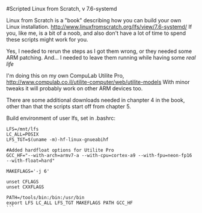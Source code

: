 #Scripted Linux from Scratch, v 7.6-systemd

Linux from Scratch is a "book" describing how you can build your own Linux installation. http://www.linuxfromscratch.org/lfs/view/7.6-systemd/
If you, like me, is a bit of a noob, and also don't have a lot of time to spend these scripts might work for you.

Yes, I needed to rerun the steps as I got them wrong, or they needed some ARM patching. And... I needed to leave them running while having some *real life*

I'm doing this on my own CompuLab Utilite Pro, http://www.compulab.co.il/utilite-computer/web/utilite-models
With minor tweaks it will probably work on other ARM devices too.


There are some additional downloads needed in chanpter 4 in the book, other than that the scripts start off from chapter 5.



Build environment of user lfs, set in .bashrc:

````
LFS=/mnt/lfs
LC_ALL=POSIX
LFS_TGT=$(uname -m)-hf-linux-gnueabihf

#Added hardfloat options for Utilite Pro
GCC_HF="--with-arch=armv7-a --with-cpu=cortex-a9 --with-fpu=neon-fp16 --with-float=hard"

MAKEFLAGS='-j 6'

unset CFLAGS
unset CXXFLAGS

PATH=/tools/bin:/bin:/usr/bin
export LFS LC_ALL LFS_TGT MAKEFLAGS PATH GCC_HF
```



